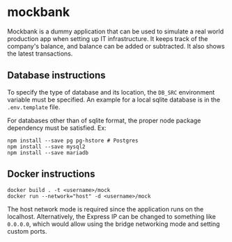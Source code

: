 # mockbank

Mockbank is a dummy application that can be used to simulate a real world production app when setting up IT infrastructure. It keeps track of the company's balance, and balance can be added or subtracted. It also shows the latest transactions.

## Database instructions

To specify the type of database and its location, the `DB_SRC` environment variable must be specified. An example for a local sqlite database is in the `.env.template` file.

For databases other than of sqlite format, the proper node package dependency must be satisfied. Ex:

```
npm install --save pg pg-hstore # Postgres
npm install --save mysql2
npm install --save mariadb
```

## Docker instructions

```
docker build . -t <username>/mock
docker run --network="host" -d <username>/mock
```

The host network mode is required since the application runs on the localhost. Alternatively, the Express IP can be changed to something like `0.0.0.0`, which would allow using the bridge networking mode and setting custom ports.
